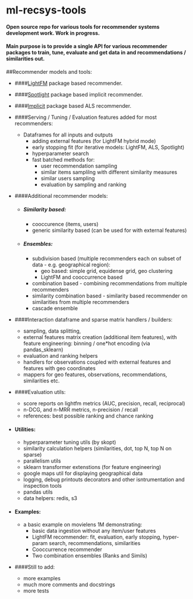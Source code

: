 # ml-recsys-tools

#### Open source repo for various tools for recommender systems development work. Work in progress.

#### Main purpose is to provide a single API for various recommender packages to train, tune, evaluate and get data in and recommendations / similarities out.

##Recommender models and tools:

* ####[LightFM](https://github.com/lyst/lightfm) package based recommender.
* ####[Spotlight](https://github.com/maciejkula/spotlight) package based implicit recommender.
* ####[Implicit](https://github.com/benfred/implicit) package based ALS recommender.
* ####Serving / Tuning / Evaluation features added for most recommenders:
    * Dataframes for all inputs and outputs
        * adding external features (for LightFM hybrid mode)
        * early stopping fit (for iterative models: LightFM, ALS, Spotlight)
        * hyperparameter search
        * fast batched methods for:
            * user recommendation sampling
            * similar items samplilng with different similarity measures
            * similar users sampling
            * evaluation by sampling and ranking            
* ####Additional recommender models:
    * ##### Similarity based:
        * cooccurence (items, users)
        * generic similarity based (can be used for with external features)        
    * ##### Ensembles:
        * subdivision based (multiple recommenders each on subset of data - e.g. geographical region):
            * geo based: simple grid, equidense grid, geo clustering
            * LightFM and cooccurrence based
        * combination based - combining recommendations from multiple recommenders
        * similarity combination based - similarity based recommender on similarities from multiple recommenders
        * cascade ensemble
        
* ####Interaction dataframe and sparse matrix handlers / builders:
    * sampling, data splitting,
    * external features matrix creation (additional item features),
        with feature engineering: binning / one*hot encoding (via pandas_sklearn)
    * evaluation and ranking helpers
    * handlers for observations coupled with external features and features with geo coordinates
    * mappers for geo features, observations, recommendations, similarities etc.
    
* ####Evaluation utils:
    * score reports on lightfm metrics (AUC, precision, recall, reciprocal)
    * n-DCG, and n-MRR metrics, n-precision / recall
    * references: best possible ranking and chance ranking

* #### Utilities:
    * hyperparameter tuning utils (by skopt)
    * similarity calculation helpers (similarities, dot, top N, top N on sparse)
    * parallelism utils
    * sklearn transformer extenstions (for feature engineering)
    * google maps util for displaying geographical data
    * logging, debug printouts decorators and other isntrumentation and inspection tools
    * pandas utils
    * data helpers: redis, s3

* #### Examples:
    * a basic example on movielens 1M demonstrating:
        * basic data ingestion without any item/user features
        * LightFM recommender:
            fit, evaluation, early stopping,
            hyper-param search, recommendations, similarities
        * Cooccurrence recommender
        * Two combination ensembles (Ranks and Simils)

* ####Still to add:
    * more examples
    * much more comments and docstrings
    * more tests
